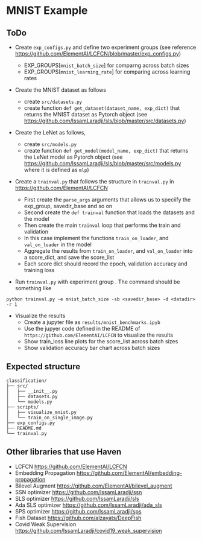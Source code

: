 # MNIST Example

## ToDo

- Create `exp_configs.py` and define two experiment groups (see reference https://github.com/ElementAI/LCFCN/blob/master/exp_configs.py)
    - EXP_GROUPS[`mnist_batch_size`] for comparng across batch sizes
    - EXP_GROUPS[`mnist_learning_rate`] for comparing across learning rates

- Create the MNIST dataset as follows
    - create `src/datasets.py` 
    - create function `def get_dataset(dataset_name, exp_dict)` that returns the MNIST dataset as Pytorch object (see https://github.com/IssamLaradji/sls/blob/master/src/datasets.py)

- Create the LeNet as follows, 
    - create `src/models.py` 
    - create function `def get_model(model_name, exp_dict)` that returns the LeNet model as Pytorch object (see https://github.com/IssamLaradji/sls/blob/master/src/models.py where it is defined as `mlp`)

- Create a `trainval.py` that follows the structure in `trainval.py` in https://github.com/ElementAI/LCFCN
    - First create the `parse_args` arguments that allows us to speciify the exp_group, savedir_base and so on
    - Second create the `def trainval` function that loads the datasets and the model
    - Then create the main `trainval` loop that performs the train and validation
    - In this case implement the functions `train_on_loader`, and `val_on_loader` in the model 
    - Aggregate the results from `train_on_loader`, and `val_on_loader` into a score_dict, and save the score_list
    - Each score dict should record the epoch, validation accuracy and training loss

- Run `trainval.py` with experiment group . The command should be something like

```
python trainval.py -e mnist_batch_size -sb <savedir_base> -d <datadir> -r 1
```
- Visualize the results 
    - Create a jupyter file as  `results/mnist_benchmarks.ipyb`
    - Use the jupyer code defined in the README of `https://github.com/ElementAI/LCFCN` to visualize the results
    - Show train_loss line plots for the score_list across batch sizes
    - Show validation accuracy bar chart across batch sizes 

## Expected structure
```
classification/
├── src/
│   ├── __init__.py
│   ├── datasets.py
│   └── models.py
├── scripts/
│   ├── visualize_mnist.py
│   └── train_on_single_image.py
├── exp_configs.py
├── README.md
└── trainval.py
```

## Other libraries that use Haven
- LCFCN https://github.com/ElementAI/LCFCN
- Embedding Propagation https://github.com/ElementAI/embedding-propagation
- Bilevel Augment https://github.com/ElementAI/bilevel_augment
- SSN optimizer https://github.com/IssamLaradji/ssn
- SLS optimizer https://github.com/IssamLaradji/sls
- Ada SLS optimizer https://github.com/IssamLaradji/ada_sls
- SPS optimizer https://github.com/IssamLaradji/sps
- Fish Dataset https://github.com/alzayats/DeepFish
- Covid Weak Supervision https://github.com/IssamLaradji/covid19_weak_supervision
